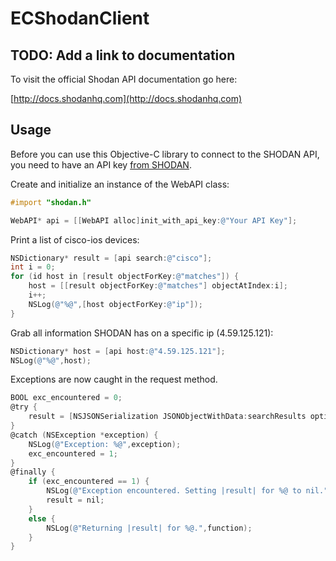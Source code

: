 # ECShodanClient
## TODO: Add a link to documentation

To visit the official Shodan API documentation go here:

[http://docs.shodanhq.com](http://docs.shodanhq.com)

## Usage

Before you can use this Objective-C library to connect to the SHODAN API, you need to have an API key [from SHODAN](http://www.shodanhq.com/api_doc).

Create and initialize an instance of the WebAPI class:

```objective-c
#import "shodan.h"

WebAPI* api = [[WebAPI alloc]init_with_api_key:@"Your API Key"];
```

Print a list of cisco-ios devices:

```objective-c
NSDictionary* result = [api search:@"cisco"];
int i = 0;
for (id host in [result objectForKey:@"matches"]) {
    host = [[result objectForKey:@"matches"] objectAtIndex:i];
    i++;
    NSLog(@"%@",[host objectForKey:@"ip"]);
}
```

Grab all information SHODAN has on a specific ip (4.59.125.121):

```objective-c
NSDictionary* host = [api host:@"4.59.125.121"];
NSLog(@"%@",host);
```

Exceptions are now caught in the request method.

```objective-c
BOOL exc_encountered = 0;
@try {
    result = [NSJSONSerialization JSONObjectWithData:searchResults options:kNilOptions error:&error];
}
@catch (NSException *exception) {
    NSLog(@"Exception: %@",exception);
    exc_encountered = 1;
}
@finally {
    if (exc_encountered == 1) {
        NSLog(@"Exception encountered. Setting |result| for %@ to nil.",function);
        result = nil;
    }
    else {
        NSLog(@"Returning |result| for %@.",function);
    }
}
```
